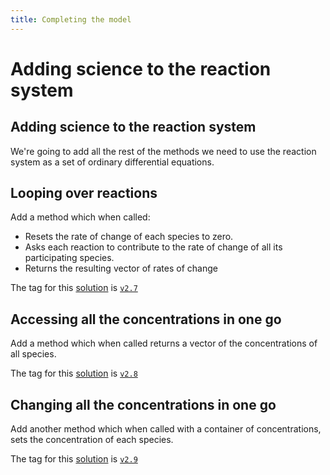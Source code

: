```yaml
---
title: Completing the model
---
```


Adding science to the reaction system
=====================================

Adding science to the reaction system
-------------------------------------

We're going to add all the rest of the methods we need to use the reaction system as a set of ordinary differential equations.

Looping over reactions
----------------------

Add a method which when called:

* Resets the rate of change of each species to zero.
* Asks each reaction to contribute to the rate of change of all its participating species.
* Returns the resulting vector of rates of change

The tag for this [solution](https://github.com/UCL/rsd-cppcourse-example/compare/v2.6...v2.7) is [`v2.7`](https://github.com/UCL/rsd-cppcourse-example/blob/v2.7/reactor/src/ReactionSystem.h)

Accessing all the concentrations in one go
-------------------------------------------

Add a method which when called returns a vector of the concentrations of all species.

The tag for this [solution](https://github.com/UCL/rsd-cppcourse-example/compare/v2.7...v2.8) is [`v2.8`](https://github.com/UCL/rsd-cppcourse-example/blob/v2.8/reactor/src/ReactionSystem.h)

Changing all the concentrations in one go
-----------------------------------------

Add another method which when called with a container of concentrations, sets the concentration of each species.

The tag for this [solution](https://github.com/UCL/rsd-cppcourse-example/compare/v2.8...v2.9) is [`v2.9`](https://github.com/UCL/rsd-cppcourse-example/blob/v2.9/reactor/src/ReactionSystem.h)
